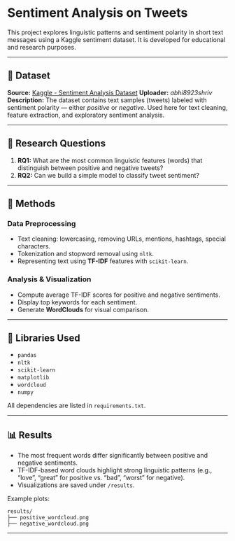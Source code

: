# Sentiment Analysis on Tweets

This project explores linguistic patterns and sentiment polarity in short text messages using a Kaggle sentiment dataset. It is developed for educational and research purposes.

---

## 📘 Dataset

**Source:** [Kaggle - Sentiment Analysis Dataset](https://www.kaggle.com/datasets/abhi8923shriv/sentiment-analysis-dataset)
**Uploader:** *abhi8923shriv*
**Description:**
The dataset contains text samples (tweets) labeled with sentiment polarity — either *positive* or *negative*.
Used here for text cleaning, feature extraction, and exploratory sentiment analysis.

---

## 🎯 Research Questions

1. **RQ1:** What are the most common linguistic features (words) that distinguish between positive and negative tweets? 
2. **RQ2:** Can we build a simple model to classify tweet sentiment?

---

## 🧠 Methods

### Data Preprocessing

* Text cleaning: lowercasing, removing URLs, mentions, hashtags, special characters.
* Tokenization and stopword removal using `nltk`.
* Representing text using **TF-IDF** features with `scikit-learn`.

### Analysis & Visualization

* Compute average TF-IDF scores for positive and negative sentiments.
* Display top keywords for each sentiment.
* Generate **WordClouds** for visual comparison.

---

## 🧰 Libraries Used

* `pandas`
* `nltk`
* `scikit-learn`
* `matplotlib`
* `wordcloud`
* `numpy`

All dependencies are listed in `requirements.txt`.

---

## 📊 Results

* The most frequent words differ significantly between positive and negative sentiments.
* TF-IDF-based word clouds highlight strong linguistic patterns (e.g., “love”, “great” for positive vs. “bad”, “worst” for negative).
* Visualizations are saved under `/results`.

Example plots:

```
results/
├── positive_wordcloud.png
├── negative_wordcloud.png
```

---



